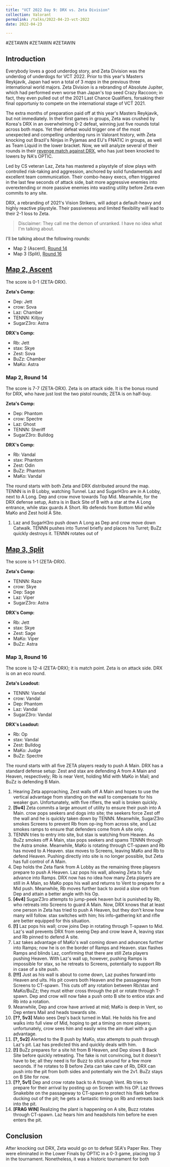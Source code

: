 ```yaml
---
title: "VCT 2022 Day 9: DRX vs. Zeta Division"
collection: Valorant
permalink: /talks/2022-04-23-vct-2022
date: 2022-04-23

---
```


#ZETAWIN #ZETAWIN #ZETAWIN

## Introduction
Everybody loves a good underdog story, and Zeta Division was the underdog of underdogs for VCT 2022. Prior to this year's Masters Reykjavík, Japan had won a total of 3 _maps_ in the previous three international world majors. Zeta Division is a rebranding of Absolute Jupiter, which had performed even worse than Japan's top seed Crazy Raccoon; in fact, they even pulled out of the 2021 Last Chance Qualifiers, forsaking their final opportuniy to compete on the international stage of VCT 2021. 

The extra months of preparation paid off at this year's Masters Reykjavík, but not immediately. In their first games in groups, Zeta was crushed by Korea's DRX in an overwhelming 0-2 defeat, winning just five rounds total across both maps. Yet their defeat would trigger one of the most unexpected and compelling underdog runs in Valorant history, with Zeta knocking out Brazil's Ninjas in Pyjamas and EU's FNATIC in groups, as well as Team Liquid in the lower bracket. Now, we will analyze several of their rounds in their [revenge match against DRX](https://www.youtube.com/watch?v=UkwJHau5mRI&list=PLMJ9cfx_WDdw-DDa_fk8MBgGnHa_teSwg&index=47), who has just been knocked to lowers by NA's OPTIC.

Led by CS veteran Laz, Zeta has mastered a playstyle of slow plays with controlled risk-taking and aggression, anchored by solid fundamentals and excellent team communication. Their combo-heavy execs, often triggered in the last few seconds of attack side, bait more aggressive enemies into overextending or more passive enemies into wasting utility before Zeta even commits to any site. 

DRX, a rebranding of 2021's Vision Strikers, will adopt a default-heavy and highly reactive playstyle. Their passiveness and limited flexibility will lead to their 2-1 loss to Zeta.

 > Disclaimer: They call me the demon of unranked. I have no idea what I'm talking about.
 
I'll be talking about the following rounds:
* Map 2 (Ascent), [Round 14](https://youtu.be/pDHR57TpENk?t=2980)
* Map 3 (Split), [Round 16](https://youtu.be/UkwJHau5mRI?t=3008)

## [Map 2, Ascent](https://www.youtube.com/watch?v=pDHR57TpENk&list=PLMJ9cfx_WDdw-DDa_fk8MBgGnHa_teSwg&index=45)
The score is 0-1 (ZETA-DRX).

**Zeta's Comp:**
* Dep: Jett
* crow: Sova
* Laz: Chamber
* TENNN: Killjoy
* SugarZ3ro: Astra

**DRX's Comp:**
* Rb: Jett
* stax: Skye
* Zest: Sova
* BuZz: Chamber
* MaKo: Astra

### Map 2, Round 14
The score is 7-7 (ZETA-DRX). Zeta is on attack side. It is the bonus round for DRX, who have just lost the two pistol rounds; ZETA is on half-buy.

**Zeta's Comp:**
* Dep: Phantom
* crow: Spectre
* Laz: Ghost
* TENNN: Sheriff
* SugarZ3ro: Bulldog

**DRX's Comp:**
* Rb: Vandal
* stax: Phantom
* Zest: Odin
* BuZz: Phantom
* MaKo: Vandal

The round starts with both Zeta and DRX distributed around the map. TENNN is in B Lobby, watching Tunnel. Laz and SugarH3ro are in A Lobby, next to A Long. Dep and crow move towards Top Mid. Meanwhile, for the DRX defense setup, Astra is in Back Site of B with a star at the A Long entrance, while stax guards A Short. Rb defends from Bottom Mid while MaKo and Zest hold A Site. 

1. Laz and SugarH3ro push down A Long as Dep and crow move down Catwalk. TENNN pushes into Tunnel briefly and places his Turret; BuZz quickly destroys it. TENNN rotates out of 

## [Map 3, Split](https://youtu.be/UkwJHau5mRI)
The score is 1-1 (ZETA-DRX).

**Zeta's Comp:**
* TENNN: Raze
* crow: Skye
* Dep: Sage
* Laz: Viper
* SugarZ3ro: Astra

**DRX's Comp:**
* Rb: Jett
* stax: Skye
* Zest: Sage
* MaKo: Viper
* BuZz: Astra

### Map 3, Round 16
The score is 12-4 (ZETA-DRX); it is match point. Zeta is on attack side. DRX is on an eco round. 

**Zeta's Loadout:**
* TENNN: Vandal
* crow: Vandal
* Dep: Phantom
* Laz: Vandal
* SugarZ3ro: Vandal

**DRX's Loadout:**
* Rb: Op
* stax: Vandal
* Zest: Bulldog
* MaKo: Judge
* BuZz: Spectre

The round starts with all five ZETA players ready to push A Main. DRX has a standard defense setup: Zest and stax are defending A from A Main and Heaven, respectively; Rb is near Vent, holding Mid with MaKo in Mail; and BuZz is defending B Main.

1. Hearing Zeta approaching, Zest walls off A Main and hopes to use the vertical advantage from standing on the wall to compensate for his weaker gun. Unfortunately, with five riflers, the wall is broken quickly.
2. **[5v4]** Zeta commits a large amount of utility to ensure their push into A Main. crow pops seekers and dogs into site; the seekers force Zest off the wall and he is quickly taken down by TENNN. Meanwhile, SugarZ3ro smokes Screens to prevent Rb from op-ing from across site, and Laz smokes ramps to ensure that defenders come from A site only.
3. TENNN tries to entry into site, but stax is watching from Heaven. As BuZz smokes off A Main, stax pops seekers and spams TENNN through the Astra smoke. Meanwhile, MaKo is rotating through CT-spawn and Rb has moved to A Heaven. stax moves to Screens, leaving MaKo and Rb to defend Heaven. Pushing directly into site is no longer possible, but Zeta has full control of A Main. 
4. Dep holds the Zeta flank from A Lobby as the remaining three playesrs prepare to push A Heaven. Laz pops his wall, allowing Zeta to fully advance into Ramps. DRX now has no idea how many Zeta players are still in A Main, so MaKo pops his wall and returns to Vent to prepare for a Mid push. Meanwhile, Rb moves further back to avoid a slow orb from Dep and attain a better angle with his Op.
5. **[4v4]** SugarZ3ro attempts to jump-peek heaven but is punished by Rb, who retreats into Screens to guard A Main. Now, DRX knows that at least one person in Zeta has tried to push A Heaven, but they don't know how many will follow. stax switches with him; his info-gathering kit and rifle are better equipped for this situation.
6. **[!]** Laz pops his wall; crow joins Dep in rotating through T-spawn to Mid. Laz's wall prevents DRX from seeing Dep and crow leave A, leaving stax and Rb pinned to defend A site. 
7. Laz takes advantage of MaKo's wall coming down and advances further into Ramps; now he is on the border of Ramps and Heaven. stax flashes Ramps and blinds Laz, confirming that there are still Zeta players pushing Heaven. With Laz's wall up, however, pushing Ramps is impossible for stax, so he retreats to Screens, potentially to support Rb in case of a site push. 
9. **[!!!]** Just as his wall is about to come down, Laz pushes forward into Heaven and ults. His pit covers both Heaven and the passageway from Screens to CT-spawn. This cuts off any rotation between Rb/stax and MaKo/BuZz; they must either cross through the pit or rotate through T-spawn. Dep and crow will now fake a push onto B site to entice stax and Rb into a rotation.
10. Meanwhile, Dep and crow have arrived at mid; MaKo is deep in Vent, so Dep enters Mail and heads towards site.
11. **[??, 5v3]** Mako sees Dep's back turned in Mail. He holds his fire and walks into full view of Mid, hoping to get a timing on more players; unfortunately, crow sees him and easily wins the aim duel with a gun advantage.
12. **[?, 5v2]** Alerted to the B push by MaKo, stax attempts to push through Laz's pit. Laz has predicted this and quickly deals with him.
13. **[!]** BuZz prepares for a site hit from B Heaven, and Dep slows B Back Site before quickly retreating. The fake is not convincing, but it doesn't have to be; all they need is for Buzz to stick around for a few more seconds. If he rotates to B before Zeta can take care of Rb, DRX can push into the pit from both sides and potentially win the 2v1. BuZz stays on B Site for now.
14. **[??, 5v1]** Dep and crow rotate back to A through Vent. Rb tries to prepare for their arrival by posting up on Screen with his OP. Laz throws Snakebite on the passageway to CT-spawn to protect his flank before ducking out of the pit; he gets a fantastic timing on Rb and retreats back into the pit.
15. **[FRAG WIN]** Realizing the plant is happening on A site, Buzz rotates through CT-spawn. Laz hears him and headshots him before he even enters the pit. 

## Conclusion
After knocking out DRX, Zeta would go on to defeat SEA's Paper Rex. They were eliminated in the Lower Finals by OPTIC in a 0-3 game, placing top 3 in the tournament. Nonetheless, it was a historic tournament for both 
